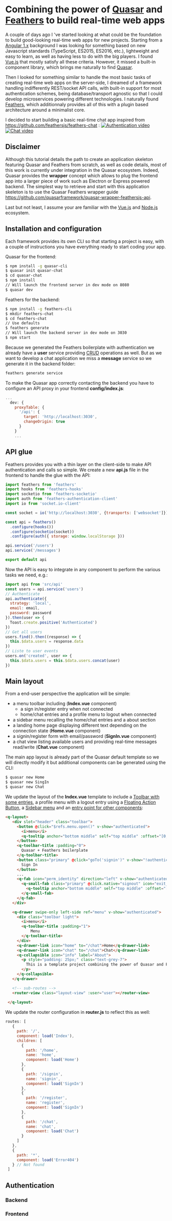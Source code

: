 # Combining the power of [Quasar](http://quasar-framework.org/) and [Feathers](http://feathersjs.com/) to build real-time web apps

A couple of days ago I 've started looking at what could be the foundation to build good-looking real-time web apps for new projects. Starting from a [Angular 1.x](https://angularjs.org/) background I was looking for something based on new Javascript standards (TypeScript, ES2015, ES2016, etc.), lightweight and easy to learn, as well as having less to do with the big players. I found [Vue.js](https://vuejs.org/) that mostly satisfy all these criteria. However, it missed a built-in component library, which brings me naturally to find [Quasar](http://quasar-framework.org/). 

Then I looked for something similar to handle the most basic tasks of creating real-time web apps on the server-side, I dreamed of a framework handling indifferently REST/socket API calls, with built-in support for most authentication schemes, being database/transport agnostic so that I could develop microservices powering different technologies. I naturally found [Feathers](https://blog.feathersjs.com/introducing-feathers-2-0-aae8ae8e7920), which additionnaly provides all of this with a plugin based architecture around a minimalist core.

I decided to start building a basic real-time chat app inspired from https://github.com/feathersjs/feathers-chat :
[![Authentication video](https://img.youtube.com/vi/_iqnjpQ9gRo/0.jpg)](https://www.youtube.com/watch?v=_iqnjpQ9gRo)
[![Chat video](https://img.youtube.com/vi/te1w33vaDXI/0.jpg)](https://www.youtube.com/watch?v=te1w33vaDXI)

## Disclaimer

Although this tutorial details the path to create an application skeleton featuring Quasar and Feathers from scratch, as well as code details, most of this work is currently under integration in the Quasar ecosystem. Indeed, Quasar provides the **wrapper** concept which allows to plug the frontend app into a larger piece of work such as Electron or Express powered backend. The simplest way to retrieve and start with this application skeleton is to use the Quasar Feathers wrapper guide https://github.com/quasarframework/quasar-wrapper-feathersjs-api.

Last but not least, I assume your are familiar with the [Vue.js](https://vuejs.org/) and [Node.js](https://nodejs.org) ecosystem.

## Installation and configuration

Each framework provides its own CLI so that starting a project is easy, with a couple of instructions you have everything ready to start coding your app.

Quasar for the frontend:
```bash
$ npm install -g quasar-cli
$ quasar init quasar-chat
$ cd quasar-chat
$ npm install
// Will launch the frontend server in dev mode on 8080
$ quasar dev
```
Feathers for the backend:
```bash
$ npm install -g feathers-cli
$ mkdir feathers-chat
$ cd feathers-chat
// Use defaults
$ feathers generate
// Will launch the backend server in dev mode on 3030
$ npm start
```

Because we generated the Feathers boilerplate with authentication we already have a **user** service providing [CRUD](https://en.wikipedia.org/wiki/Create,_read,_update_and_delete) operations as well. But as we want to develop a chat application we miss a **message** service so we generate it in the backend folder:
```bash
feathers generate service
```

To make the Quasar app correctly contacting the backend you have to configure an API proxy in your frontend **config/index.js**:
```javascript
...
  dev: {
    proxyTable: {
      '/api': {
        target: 'http://localhost:3030',
        changeOrigin: true
      }
    }
    ...
```

## API glue

Feathers provides you with a thin layer on the client-side to make API authentication and calls so simple. We create a new **api.js** file in the frontend to handle the glue with the API:
```javascript
import feathers from 'feathers'
import hooks from 'feathers-hooks'
import socketio from 'feathers-socketio'
import auth from 'feathers-authentication-client'
import io from 'socket.io-client'

const socket = io('http://localhost:3030', {transports: ['websocket']})

const api = feathers()
  .configure(hooks())
  .configure(socketio(socket))
  .configure(auth({ storage: window.localStorage }))

api.service('/users')
api.service('/messages')

export default api
```

Now the API is easy to integrate in any component to perform the various tasks we need, e.g.:
```javascript
import api from 'src/api'
const users = api.service('users')
// Authenticate
api.authenticate({
  strategy: 'local',
  email: email,
  password: password
}).then(user => {
  Toast.create.positive('Authenticated')
})
// Get all users
users.find().then((response) => {
  this.$data.users = response.data
})
// Liste to user events
users.on('created', user => {
  this.$data.users = this.$data.users.concat(user)
})
```

## Main layout

From a end-user perspective the application will be simple:
 - a menu toolbar including (**Index.vue** component)
   - a sign in/register entry when not connected
   - home/chat entries and a profile menu to logout when connected
 - a sidebar menu recalling the home/chat entries and a about section
 - a landing home page displaying different text depending on the connection state (**Home.vue** component)
 - a signin/register form with email/password (**SignIn.vue** component)
 - a chat view listing available users and providing real-time messages read/write (**Chat.vue** component)
 
 The main app layout is already part of the Quasar default template so we will directly modify it but additional components can be generated using the CLI:
 ```bash
 $ quasar new Home
 $ quasar new SingIn
 $ quasar new Chat
 ```
 
 We update the layout of the **Index.vue** template to include a [Toolbar with some entries](http://quasar-framework.org/components/toolbar.html), a profile menu with a logout entry using a [Floating Action Button](http://quasar-framework.org/components/floating-action-buttons.html), a [Sidebar menu](http://quasar-framework.org/components/drawer.html) and an [entry point for other components](https://router.vuejs.org/en/api/router-view.html):
 ```html
 <q-layout>
    <div slot="header" class="toolbar">
      <button @click="$refs.menu.open()" v-show="authenticated">
        <i>menu</i>
        <q-tooltip anchor="bottom middle" self="top middle" :offset="[0, 20]">Menu</q-tooltip>
      </button>
      <q-toolbar-title :padding="0">
        Quasar + Feathers boilerplate
      </q-toolbar-title>
      <button class="primary" @click="goTo('signin')" v-show="!authenticated">
        Sign In
      </button>
      ...
      <q-fab icon="perm_identity" direction="left" v-show="authenticated">
        <q-small-fab class="primary" @click.native="signout" icon="exit_to_app">
          <q-tooltip anchor="bottom middle" self="top middle" :offset="[0, 20]">Sign Out</q-tooltip>
        </q-small-fab>
      </q-fab>
    </div>

    <q-drawer swipe-only left-side ref="menu" v-show="authenticated">
      <div class="toolbar light">
        <i>menu</i>
        <q-toolbar-title :padding="1">
            Menu
        </q-toolbar-title>
      </div>
      <q-drawer-link icon="home" to="/chat">Home</q-drawer-link>
      <q-drawer-link icon="chat" to="/chat">Chat</q-drawer-link>
      <q-collapsible icon="info" label="About">
        <p style="padding: 25px;" class="text-grey-7">
          This is a template project combining the power of Quasar and Feathers to create real-time web apps.
        </p>
      </q-collapsible>
    </q-drawer>

    <!-- sub-routes -->
    <router-view class="layout-view" :user="user"></router-view>
    
  </q-layout>
 ```
 
 We update the router configuration in **router.js** to reflect this as well:
 ```javascript
 routes: [
    {
      path: '/',
      component: load('Index'),
      children: [
        {
          path: '/home',
          name: 'home',
          component: load('Home')
        },
        {
          path: '/signin',
          name: 'signin',
          component: load('SignIn')
        },
        {
          path: '/register',
          name: 'register',
          component: load('SignIn')
        },
        {
          path: '/chat',
          name: 'chat',
          component: load('Chat')
        }
      ]
    },
    {
      path: '*',
      component: load('Error404')
    } // Not found
  ]
 ```
 
## Authentication

### Backend

### Frontend


